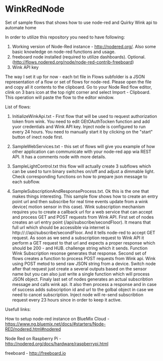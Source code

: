# WinkRedNode
Set of sample flows that shows how to use node-red and Quirky Wink api to automate home

In order to utilize this repository you need to have following:

 1. Working version of Node-Red instance - http://nodered.org/. Also some basic knowledge on node-red functions and usage.
 2. freeboard node installed (required to utilize dashboards). Optional. (http://flows.nodered.org/node/node-red-contrib-freeboard)
 3. Wink API key

The way I set it up for now - each txt file in Flows subfolder is a JSON representation of a flow or set of flows for node-red. 
Please open the file and copy all it contents to the clipboard. Go to your Node Red flow editor, clink on 3 bars icon at the top right corner and select Import - Clipboard. This operation will paste the flow to the editor window. 

List of flows:

1. InitializeWinkApi.txt - First flow that will be used to request authorization token from wink. You need to edit GEtOAuthTocken function and add yuor credentials and Wink API key. Inject node is configured to run every 24 hours. You need to manually start it by clicking on the "start" button of inect node first.

2. SampleWebServices.txt - this set of flows will give you example of how other application can communicate with your node-red app wia REST API. It has a comments node with more details.

3. SampleLightControl.txt this flow will actually create 3 subflows which can be used to turn binary switches on/off and adjust a dimmable light. Check corresponding functions on how to prepare json message to each subflow.

4. SampleSubscriptionAndResponseProcess.txt. Ok this is the one that makes things interesting. This sample flow shows how to create an entry point url and then subscribe for real time events update from a wink device( motion sensor in this case). Wink subscription mechanism requires you to create a callback url for a web service that can accept and process GET and POST requests from Wink API. First set of nodes creates an url entry point (/api/subscribe/secondFloor). It means that full url which should be accessible via internet is http://<your node-red hostname or IP>:<port>//api/subscribe/secondFloor. And it tells node-red to accept GET request. As soon as we send a subscription request to Wink API it perform a GET request to that url and expects a proper response which should be 200 - and HUB. challenge string which it sends. Function Wink Subscription resonse generates that response. Second set of flows creates a function to process POST requests from Wink api. Wink using POST metod to send raw JSON string from a device. Switch node after that request just create a several outputs based on the sensor name but you can also just write a single function which will process JSON object. Finaly last set of nodes generates an actual subscribtion message and calls wink api. It also then process a response and in case of success adds subscription id and url to the golbal object in case we need to cancel subscription. Inject node will re-send subscribtion request every 23 hours since in order to keep it active.


Usefull links:

 How to setup node-red instance on BlueMix Cloud - https://www.ng.bluemix.net/docs/#starters/Node-RED/nodered.html#nodered
 
 Node Red on Raspberry Pi - http://nodered.org/docs/hardware/raspberrypi.html
 
 freeboard - http://freeboard.io
 

